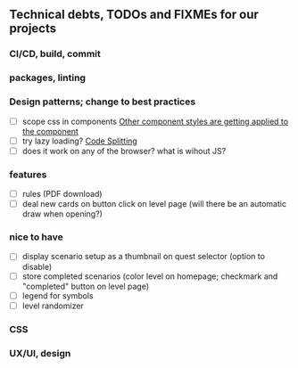 ## Technical debts, TODOs and FIXMEs for our projects

### CI/CD, build, commit

### packages, linting

### Design patterns; change to best practices

- [ ] scope css in components [Other component styles are getting applied to the component](https://stackoverflow.com/questions/71920287/other-component-styles-are-getting-applied-to-the-component-which-i-have-not-imp)
- [ ] try lazy loading? [Code Splitting](https://create-react-app.dev/docs/code-splitting)
- [ ] does it work on any of the browser? what is wihout JS?

### features

- [ ] rules (PDF download)
- [ ] deal new cards on button click on level page (will there be an automatic draw when opening?)

### nice to have

- [ ] display scenario setup as a thumbnail on quest selector (option to disable)
- [ ] store completed scenarios (color level on homepage; checkmark and "completed" button on level page)
- [ ] legend for symbols
- [ ] level randomizer

### CSS

### UX/UI, design
